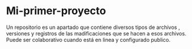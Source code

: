# Mi-primer-proyecto
Un repositorio es un apartado que contiene diversos tipos de archivos , versiones y registros de las madificaciones que se hacen a esos archivos. Puede ser colaborativo cuando está en linea y configurado publico. 
